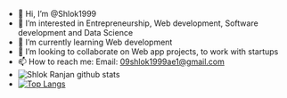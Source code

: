 - 👋 Hi, I’m @Shlok1999
- 👀 I’m interested in Entrepreneurship, Web development, Software development and Data Science
- 🌱 I’m currently learning Web development
- 💞️ I’m looking to collaborate on Web app projects, to work with startups
- 📫 How to reach me: Email: 09shlok1999ae1@gmail.com
- ![Shlok Ranjan github stats](https://github-readme-stats.vercel.app/api?username=Shlok1999&show_icons=true&hide_border=true)
- [![Top Langs](https://github-readme-stats.vercel.app/api/top-langs/?username=shlok1999)](https://github.com/shlok1999/github-readme-stats)

<!---
Shlok1999/Shlok1999 is a ✨ special ✨ repository because its `README.md` (this file) appears on your GitHub profile.
You can click the Preview link to take a look at your changes.
--->
